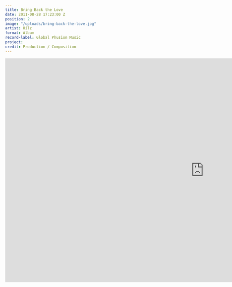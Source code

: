 ```yaml
---
title: Bring Back the Love
date: 2011-08-28 17:23:00 Z
position: 2
image: "/uploads/bring-back-the-love.jpg"
artist: Hilz
format: Album
record-label: Global Phusion Music
project: 
credit: Production / Composition
---
```


<div class="responsive-embed  widescreen">
 <iframe width="1280" height="720" src="https://www.youtube.com/embed/EByPDBMBxcU?rel=0&amp;showinfo=0" frameborder="0" allowfullscreen></iframe>
</div>